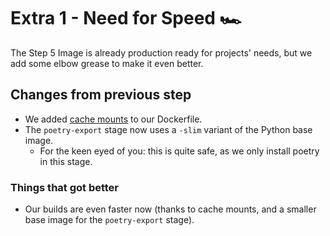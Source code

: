 # Extra 1 - Need for Speed 🏎️

The Step 5 Image is already production ready for projects' needs, but we add some elbow grease to make it even better.

## Changes from previous step

* We added [cache mounts](https://docs.docker.com/build/cache/) to our Dockerfile.
* The `poetry-export` stage now uses a `-slim` variant of the Python base image.
    * For the keen eyed of you: this is quite safe, as we only install poetry in this stage.

### Things that got better

* Our builds are even faster now (thanks to cache mounts, and a smaller base image for the `poetry-export` stage).
